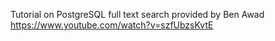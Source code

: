 Tutorial on PostgreSQL full text search provided by Ben Awad
https://www.youtube.com/watch?v=szfUbzsKvtE